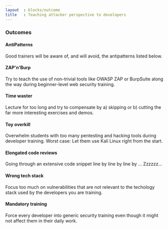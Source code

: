 ```yaml
---
layout  : blocks/outcome
title	: Teaching attacker perspective to developers
---
```


### Outcomes

#### AntiPatterns

Good trainers will be aware of, and will avoid, the antipatterns listed below.

#### ZAP'n'Burp

Try to teach the use of non-trivial tools like OWASP ZAP or BurpSuite
along the way during beginner-level web security training.

#### Time waster

Lecture for too long and try to compensate
by a) skipping or b) cutting the far more interesting exercises and
demos.

#### Toy overkill

Overwhelm students with too many pentesting and hacking tools
during developer training. Worst case: Let them use Kali Linux right
from the start.

#### Elongated code reviews

Going through an extensive code snippet line by line by line by ...
Zzzzzz...

#### Wrong tech stack

Focus too much on vulnerabilities that are not relevant to the
techology stack used by the developers you are training.

#### Mandatory training

Force every developer into generic security training even though it
might not affect them in their daily work.

